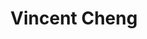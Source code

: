 ---
# Display name
title: Vincent Cheng

# Username (this should match the folder name)
authors:
  - vincent

# Is this the primary user of the site?
superuser: false

# Role/position
role: 

# Organizations/Affiliations
organizations:
  - name: UT Austin
    url: ''

# Short bio (displayed in user profile at end of posts)
bio: I am a third year mathematics student at the University of Texas at Austin. I have interests in deep learning, statistical inference, and optimization methods. 

interests:
  - Machine Learning
  - Optimization

education:
  courses:
  - course: B.S. Mathematics
    institution: The University of Texas at Austin
    # year: 2025


# Social/Academic Networking
# For available icons, see: https://wowchemy.com/docs/getting-started/page-builder/#icons
#   For an email link, use "fas" icon pack, "envelope" icon, and a link in the
#   form "mailto:your-email@example.com" or "#contact" for contact widget.
social:
  - icon: envelope
    icon_pack: fas
    link: 'mailto:vc22832@utexas.edu'
  
# Link to a PDF of your resume/CV from the About widget.
# To enable, copy your resume/CV to `static/files/cv.pdf` and uncomment the lines below.
# - icon: cv
#   icon_pack: ai
#   link: files/cv.pdf

# Enter email to display Gravatar (if Gravatar enabled in Config)
email: 'vc22832@utexas.edu'

# Organizational groups that you belong to (for People widget)
#   Set this to `[]` or comment out if you are not using People widget.
user_groups:
  - Undergraduate Researchers
  #- Visitors
---